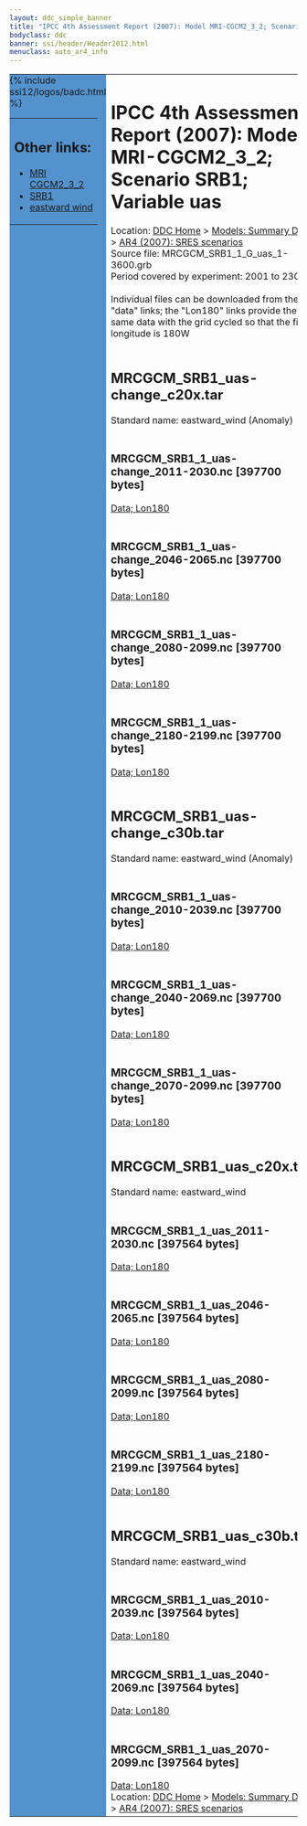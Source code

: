 ```yaml
---
layout: ddc_simple_banner
title: "IPCC 4th Assessment Report (2007): Model MRI-CGCM2_3_2; Scenario SRB1; Variable uas"
bodyclass: ddc
banner: ssi/header/Header2012.html
menuclass: auto_ar4_info
---
```



<table width="100%" border="0" cellspacing="0" cellpadding="0" style="border-collapse: collapse;">
<tr style="margin:0;padding:0;border:0;">
<td style="margin:0;padding:0;border:0;height:1pt;width:150pt;background:#5492CD;" valign="top" >

<div id="lh-col2" class="auto_ar4_info">
<table class="menumain" bgcolor="#5492CD" cellspacing="0" width="100%" border="0">
<tr><td>
<h2> Other links:</h2>
<ul>
<li><a href="/auto/ar4/model-MRI-CGCM2_3_2.html">MRI<br/>CGCM2_3_2</a></li>
<li><a href="/auto/ar4/scenario-SRB1.html">SRB1</a></li>
<li><a href="/auto/ar4/var-eastward_wind.html">eastward wind</a></li>
</ul>
</td></tr>
{% include ssi12/logos/badc.html %}
</table>
</div>
</td>
<td><h1>IPCC 4th Assessment Report (2007): Model MRI-CGCM2_3_2; Scenario SRB1; Variable uas</h1>

<!-- Breadcrumb1 -->
<div id="breadcrumb1" align="left">
Location: <a href="/index.html">DDC Home</a> > <a href="/sim/gcm_clim/">Models: Summary Data</a>
> <a href="/sim/gcm_clim/SRES_AR4/index.html">AR4 (2007): SRES scenarios</a>
</div>
<!-- End of Breadcrumb1 -->Source file: MRCGCM_SRB1_1_G_uas_1-3600.grb
<br/>
Period covered by experiment: 2001 to 2300<br/>
<br/>Individual files can be downloaded from the "data" links; the "Lon180" links provide the same data
         with the grid cycled so that the first longitude is 180W<br/>
<br/><h2>MRCGCM_SRB1_uas-change_c20x.tar</h2>
Standard name: eastward_wind (Anomaly)<br>
<br/><h3>MRCGCM_SRB1_1_uas-change_2011-2030.nc [397700 bytes]</h3>
<a href="/cgi-bin/downl/ar4_nc/uas/MRCGCM_SRB1_1_uas-change_2011-2030.nc">Data; </a><a href="/cgi-bin/downl/ar4_nc/uas/MRCGCM_SRB1_1_uas-change_2011-2030.cyto180.nc"> Lon180</a><br/>
<br/><h3>MRCGCM_SRB1_1_uas-change_2046-2065.nc [397700 bytes]</h3>
<a href="/cgi-bin/downl/ar4_nc/uas/MRCGCM_SRB1_1_uas-change_2046-2065.nc">Data; </a><a href="/cgi-bin/downl/ar4_nc/uas/MRCGCM_SRB1_1_uas-change_2046-2065.cyto180.nc"> Lon180</a><br/>
<br/><h3>MRCGCM_SRB1_1_uas-change_2080-2099.nc [397700 bytes]</h3>
<a href="/cgi-bin/downl/ar4_nc/uas/MRCGCM_SRB1_1_uas-change_2080-2099.nc">Data; </a><a href="/cgi-bin/downl/ar4_nc/uas/MRCGCM_SRB1_1_uas-change_2080-2099.cyto180.nc"> Lon180</a><br/>
<br/><h3>MRCGCM_SRB1_1_uas-change_2180-2199.nc [397700 bytes]</h3>
<a href="/cgi-bin/downl/ar4_nc/uas/MRCGCM_SRB1_1_uas-change_2180-2199.nc">Data; </a><a href="/cgi-bin/downl/ar4_nc/uas/MRCGCM_SRB1_1_uas-change_2180-2199.cyto180.nc"> Lon180</a><br/>
<br/><h2>MRCGCM_SRB1_uas-change_c30b.tar</h2>
Standard name: eastward_wind (Anomaly)<br>
<br/><h3>MRCGCM_SRB1_1_uas-change_2010-2039.nc [397700 bytes]</h3>
<a href="/cgi-bin/downl/ar4_nc/uas/MRCGCM_SRB1_1_uas-change_2010-2039.nc">Data; </a><a href="/cgi-bin/downl/ar4_nc/uas/MRCGCM_SRB1_1_uas-change_2010-2039.cyto180.nc"> Lon180</a><br/>
<br/><h3>MRCGCM_SRB1_1_uas-change_2040-2069.nc [397700 bytes]</h3>
<a href="/cgi-bin/downl/ar4_nc/uas/MRCGCM_SRB1_1_uas-change_2040-2069.nc">Data; </a><a href="/cgi-bin/downl/ar4_nc/uas/MRCGCM_SRB1_1_uas-change_2040-2069.cyto180.nc"> Lon180</a><br/>
<br/><h3>MRCGCM_SRB1_1_uas-change_2070-2099.nc [397700 bytes]</h3>
<a href="/cgi-bin/downl/ar4_nc/uas/MRCGCM_SRB1_1_uas-change_2070-2099.nc">Data; </a><a href="/cgi-bin/downl/ar4_nc/uas/MRCGCM_SRB1_1_uas-change_2070-2099.cyto180.nc"> Lon180</a><br/>
<br/><h2>MRCGCM_SRB1_uas_c20x.tar</h2>
Standard name: eastward_wind<br>
<br/><h3>MRCGCM_SRB1_1_uas_2011-2030.nc [397564 bytes]</h3>
<a href="/cgi-bin/downl/ar4_nc/uas/MRCGCM_SRB1_1_uas_2011-2030.nc">Data; </a><a href="/cgi-bin/downl/ar4_nc/uas/MRCGCM_SRB1_1_uas_2011-2030.cyto180.nc"> Lon180</a><br/>
<br/><h3>MRCGCM_SRB1_1_uas_2046-2065.nc [397564 bytes]</h3>
<a href="/cgi-bin/downl/ar4_nc/uas/MRCGCM_SRB1_1_uas_2046-2065.nc">Data; </a><a href="/cgi-bin/downl/ar4_nc/uas/MRCGCM_SRB1_1_uas_2046-2065.cyto180.nc"> Lon180</a><br/>
<br/><h3>MRCGCM_SRB1_1_uas_2080-2099.nc [397564 bytes]</h3>
<a href="/cgi-bin/downl/ar4_nc/uas/MRCGCM_SRB1_1_uas_2080-2099.nc">Data; </a><a href="/cgi-bin/downl/ar4_nc/uas/MRCGCM_SRB1_1_uas_2080-2099.cyto180.nc"> Lon180</a><br/>
<br/><h3>MRCGCM_SRB1_1_uas_2180-2199.nc [397564 bytes]</h3>
<a href="/cgi-bin/downl/ar4_nc/uas/MRCGCM_SRB1_1_uas_2180-2199.nc">Data; </a><a href="/cgi-bin/downl/ar4_nc/uas/MRCGCM_SRB1_1_uas_2180-2199.cyto180.nc"> Lon180</a><br/>
<br/><h2>MRCGCM_SRB1_uas_c30b.tar</h2>
Standard name: eastward_wind<br>
<br/><h3>MRCGCM_SRB1_1_uas_2010-2039.nc [397564 bytes]</h3>
<a href="/cgi-bin/downl/ar4_nc/uas/MRCGCM_SRB1_1_uas_2010-2039.nc">Data; </a><a href="/cgi-bin/downl/ar4_nc/uas/MRCGCM_SRB1_1_uas_2010-2039.cyto180.nc"> Lon180</a><br/>
<br/><h3>MRCGCM_SRB1_1_uas_2040-2069.nc [397564 bytes]</h3>
<a href="/cgi-bin/downl/ar4_nc/uas/MRCGCM_SRB1_1_uas_2040-2069.nc">Data; </a><a href="/cgi-bin/downl/ar4_nc/uas/MRCGCM_SRB1_1_uas_2040-2069.cyto180.nc"> Lon180</a><br/>
<br/><h3>MRCGCM_SRB1_1_uas_2070-2099.nc [397564 bytes]</h3>
<a href="/cgi-bin/downl/ar4_nc/uas/MRCGCM_SRB1_1_uas_2070-2099.nc">Data; </a><a href="/cgi-bin/downl/ar4_nc/uas/MRCGCM_SRB1_1_uas_2070-2099.cyto180.nc"> Lon180</a><br/>
<!-- Breadcrumb2 -->
<div id="breadcrumb2" align="left">
Location: <a href="/index.html">DDC Home</a> > <a href="/sim/gcm_clim/">Models: Summary Data</a>
> <a href="/sim/gcm_clim/SRES_AR4/index.html">AR4 (2007): SRES scenarios</a>
</div>
<!-- End of Breadcrumb2 --></td></tr></table>
